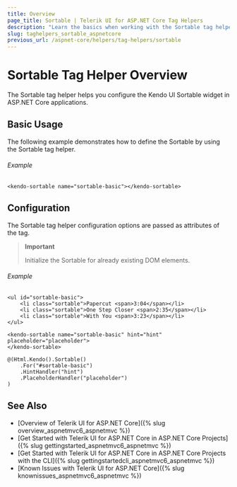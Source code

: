 ```yaml
---
title: Overview
page_title: Sortable | Telerik UI for ASP.NET Core Tag Helpers
description: "Learn the basics when working with the Sortable tag helper for ASP.NET Core (MVC 6 or ASP.NET Core MVC)."
slug: taghelpers_sortable_aspnetcore
previous_url: /aspnet-core/helpers/tag-helpers/sortable
---
```


# Sortable Tag Helper Overview

The Sortable tag helper helps you configure the Kendo UI Sortable widget in ASP.NET Core applications.

## Basic Usage

The following example demonstrates how to define the Sortable by using the Sortable tag helper.

###### Example

    <kendo-sortable name="sortable-basic"></kendo-sortable>

## Configuration

The Sortable tag helper configuration options are passed as attributes of the tag.

> **Important**
>
> Initialize the Sortable for already existing DOM elements.

###### Example

```tab-html
<ul id="sortable-basic">
    <li class="sortable">Papercut <span>3:04</span></li>
    <li class="sortable">One Step Closer <span>2:35</span></li>
    <li class="sortable">With You <span>3:23</span></li>
</ul>
```
```tab-tagHelper
<kendo-sortable name="sortable-basic" hint="hint"  placeholder="placeholder">
</kendo-sortable>
```
```tab-cshtml
@(Html.Kendo().Sortable()
    .For("#sortable-basic")
    .HintHandler("hint")
    .PlaceholderHandler("placeholder")
)
```

## See Also

* [Overview of Telerik UI for ASP.NET Core]({% slug overview_aspnetmvc6_aspnetmvc %})
* [Get Started with Telerik UI for ASP.NET Core in ASP.NET Core Projects]({% slug gettingstarted_aspnetmvc6_aspnetmvc %})
* [Get Started with Telerik UI for ASP.NET Core in ASP.NET Core Projects with the CLI]({% slug gettingstartedcli_aspnetmvc6_aspnetmvc %})
* [Known Issues with Telerik UI for ASP.NET Core]({% slug knownissues_aspnetmvc6_aspnetmvc %})
